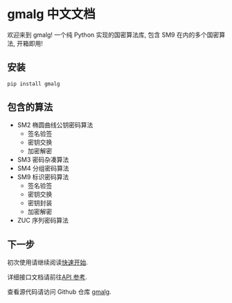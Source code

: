 # gmalg 中文文档

欢迎来到 gmalg! 一个纯 Python 实现的国密算法库, 包含 SM9 在内的多个国密算法, 开箱即用!

## 安装

```bat
pip install gmalg
```

## 包含的算法

- SM2 椭圆曲线公钥密码算法
    - 签名验签
    - 密钥交换
    - 加密解密
- SM3 密码杂凑算法
- SM4 分组密码算法
- SM9 标识密码算法
    - 签名验签
    - 密钥交换
    - 密钥封装
    - 加密解密
- ZUC 序列密码算法

## 下一步

初次使用请继续阅读[快速开始](./quickstart.md).

详细接口文档请前往[API 参考](./apireference.md).

查看源代码请访问 Github 仓库 [gmalg](https://github.com/ww-rm/gmalg).
